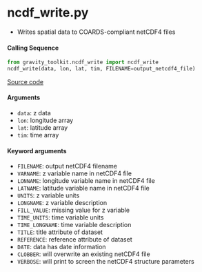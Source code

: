 ncdf_write.py
=============

- Writes spatial data to COARDS-compliant netCDF4 files

#### Calling Sequence
```python
from gravity_toolkit.ncdf_write import ncdf_write
ncdf_write(data, lon, lat, tim, FILENAME=output_netcdf4_file)
```
[Source code](https://github.com/tsutterley/read-GRACE-harmonics/blob/main/gravity_toolkit/ncdf_write.py)

#### Arguments
- `data`: z data
- `lon`: longitude array
- `lat`: latitude array
- `tim`: time array

#### Keyword arguments
- `FILENAME`: output netCDF4 filename
- `VARNAME`: z variable name in netCDF4 file
- `LONNAME`: longitude variable name in netCDF4 file
- `LATNAME`: latitude variable name in netCDF4 file
- `UNITS`: z variable units
- `LONGNAME`: z variable description
- `FILL_VALUE`: missing value for z variable
- `TIME_UNITS`: time variable units
- `TIME_LONGNAME`: time variable description
- `TITLE`: title attribute of dataset
- `REFERENCE`: reference attribute of dataset
- `DATE`: data has date information
- `CLOBBER`: will overwrite an existing netCDF4 file
- `VERBOSE`: will print to screen the netCDF4 structure parameters
